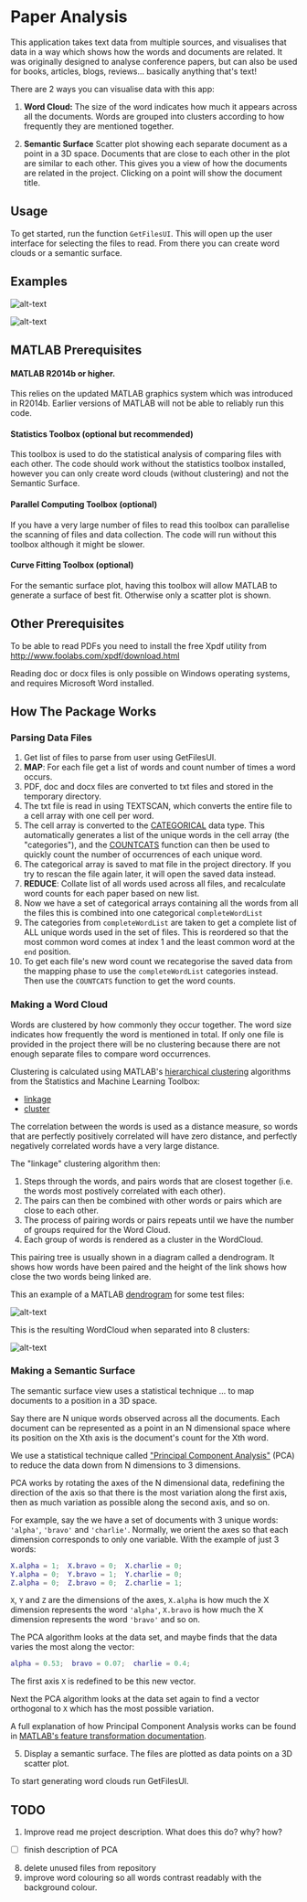 Paper Analysis
=============

This application takes text data from multiple sources, and visualises that data in a way which shows how the words and documents are related.
It was originally designed to analyse conference papers, but can also be used for books, articles, blogs, reviews... basically anything that's text!

There are 2 ways you can visualise data with this app:

1. **Word Cloud:** 
The size of the word indicates how much it appears across all the documents. 
Words are grouped into clusters according to how frequently they are mentioned together.

2. **Semantic Surface**
Scatter plot showing each separate document as a point in a 3D space. 
Documents that are close to each other in the plot are similar to each other.
This gives you a view of how the documents are related in the project. Clicking on a point will show the document title.


Usage
-----

To get started, run the function `GetFilesUI`. This will open up the user interface
for selecting the files to read. From there you can create word clouds or a semantic surface.


Examples
--------

![alt-text](https://raw.githubusercontent.com/drjs/paperanalysis/master/images/hpl_example.png "sample word cloud using one source")

![alt-text](https://raw.githubusercontent.com/drjs/paperanalysis/master/images/SEFI_Surface.png "sample Semantic Surface")


MATLAB Prerequisites
---------------------

#### MATLAB R2014b or higher.
This relies on the updated MATLAB graphics system which was introduced in R2014b.
Earlier versions of MATLAB will not be able to reliably run this code.

#### Statistics Toolbox (optional but recommended)
This toolbox is used to do the statistical analysis of comparing files with each other.
The code should work without the statistics toolbox installed, however you 
can only create word clouds (without clustering) and not the Semantic Surface.

#### Parallel Computing Toolbox (optional)
If you have a very large number of files to read this toolbox can parallelise
the scanning of files and data collection. The code will run without this toolbox
although it might be slower.

#### Curve Fitting Toolbox (optional)
For the semantic surface plot, having this toolbox will allow MATLAB to generate
a surface of best fit. Otherwise only a scatter plot is shown.


Other Prerequisites
-------------------
To be able to read PDFs you need to install the free Xpdf utility from http://www.foolabs.com/xpdf/download.html

Reading doc or docx files is only possible on Windows operating systems, and requires Microsoft Word installed.




How The Package Works
----------------------

### Parsing Data Files

1. Get list of files to parse from user using GetFilesUI.
2. **MAP**: For each file get a list of words and count number of times a word occurs.
  1. PDF, doc and docx files are converted to txt files and stored in the temporary directory.
  2. The txt file is read in using TEXTSCAN, which converts the entire file to a cell array with one cell per word.
  3. The cell array is converted to the [CATEGORICAL](http://uk.mathworks.com/help/matlab/ref/categorical.html) data type. This automatically generates a list of the unique words in the cell array (the "categories"), and the [COUNTCATS](http://uk.mathworks.com/help/matlab/ref/countcats.html) function can then be used to quickly count the number of occurrences of each unique word.
  4. The categorical array is saved to mat file in the project directory. If you try to rescan the file again later, it will open the saved data instead.
3. **REDUCE**: Collate list of all words used across all files, and recalculate word counts for each paper based on new list.
  1. Now we have a set of categorical arrays containing all the words from all the files this is combined into one categorical `completeWordList`
  2. The categories from `completeWordList` are taken to get a complete list of ALL unique words used in the set of files. This is reordered so that the most common word comes at index 1 and the least common word at the `end` position.
  3. To  get each file's new word count we recategorise the saved data from the mapping phase to use the `completeWordList` categories instead. Then use the `COUNTCATS` function to get the word counts.

### Making a Word Cloud

Words are clustered by how commonly they occur together. The word size indicates how frequently the word is mentioned in total.
If only one file is provided in the project there will be no clustering because there are not enough separate files to compare word occurrences.

Clustering is calculated using MATLAB's [hierarchical clustering](http://www.mathworks.com/help/stats/hierarchical-clustering.html) algorithms from the Statistics and Machine Learning Toolbox:
* [linkage](http://www.mathworks.com/help/stats/linkage.html)
* [cluster](http://www.mathworks.com/help/stats/cluster.html)

The correlation between the words is used as a distance measure, so words that are perfectly positively correlated will have zero distance, and perfectly negatively correlated words have a very large distance.

The "linkage" clustering algorithm then:
1. Steps through the words, and pairs words that are closest together (i.e. the words most postively correlated with each other).
2. The pairs can then be combined with other words or pairs which are close to each other.
3. The process of pairing words or pairs repeats until we have the number of groups required for the Word Cloud.
4. Each group of words is rendered as a cluster in the WordCloud.

This pairing tree is usually shown in a diagram called a dendrogram. It shows how words have been paired and the height of the link shows how close the two words being linked are.
    
This an example of a MATLAB [dendrogram](http://www.mathworks.com/help/stats/dendrogram.html) for some test files:

![alt-text](https://raw.githubusercontent.com/drjs/paperanalysis/master/images/SEFI_dendrogram.png "sample dendrogram")

This is the resulting WordCloud when separated into 8 clusters:

![alt-text](https://raw.githubusercontent.com/drjs/paperanalysis/master/images/SEFI_WordCloud.png "sample Word Cloud")



### Making a Semantic Surface

The semantic surface view uses a statistical technique ... to map documents to a position in a 3D space.

Say there are N unique words observed across all the documents. 
Each document can be represented as a point in an N dimensional space where its position on the
Xth axis is the document's count for the Xth word.

We use a statistical technique called ["Principal Component Analysis"](http://www.mathworks.com/help/stats/pca.html)
(PCA) to reduce the data down from N dimensions to 3 dimensions.

PCA works by rotating the axes of the N dimensional data, redefining the direction of the axis so that there is the most variation along the first axis,
then as much variation as possible along the second axis, and so on.

For example, say the we have a set of documents with 3 unique words: `'alpha'`, `'bravo'` and `'charlie'`.
Normally, we orient the axes so that each dimension corresponds to only one variable.
With the example of just 3 words:

```matlab
X.alpha = 1;  X.bravo = 0;  X.charlie = 0;
Y.alpha = 0;  Y.bravo = 1;  Y.charlie = 0;
Z.alpha = 0;  Z.bravo = 0;  Z.charlie = 1;
```

`X`, `Y` and `Z` are the dimensions of the axes, 
`X.alpha` is how much the X dimension represents the word `'alpha'`,
`X.bravo` is how much the X dimension represents the word `'bravo'` and so on.

The PCA algorithm looks at the data set, and maybe finds that the data varies the most along the vector:
```matlab
alpha = 0.53;  bravo = 0.07;  charlie = 0.4;
````
The first axis `X` is redefined to be this new vector.

Next the PCA algorithm looks at the data set again to find a vector orthogonal to `X` which has the most possible variation.


A full explanation of how Principal Component Analysis works can be found in 
[MATLAB's feature transformation documentation](http://www.mathworks.com/help/stats/feature-transformation.html#f75476).

5. Display a semantic surface. The files are plotted as data points on a 3D scatter plot.


To start generating word clouds run GetFilesUI.


TODO
----

1. Improve read me project description. What does this do? why? how?
 * [ ] finish description of PCA
8. delete unused files from repository
2. improve word colouring so all words contrast readably with the background colour.
